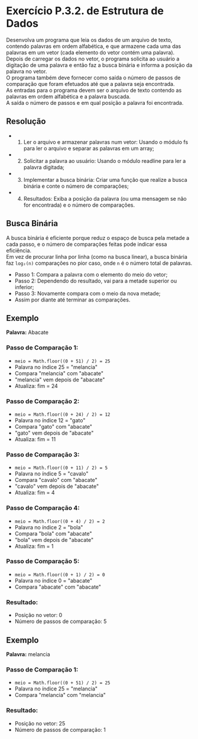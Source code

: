 # Exercício P.3.2. de Estrutura de Dados

Desenvolva um programa que leia os dados de um arquivo de texto, contendo palavras em ordem alfabética, e que armazene cada uma das palavras em um vetor (cada elemento do vetor contém uma palavra).   
Depois de carregar os dados no vetor, o programa solicita ao usuário a digitação de uma palavra e então faz a busca binária e informa a posição da palavra no vetor.  
O programa também deve fornecer como saída o número de passos de comparação que foram efetuados até que a palavra seja encontrada.  
As entradas para o programa devem ser o arquivo de texto contendo as palavras em ordem alfabética e a palavra buscada.  
A saída o número de passos e em qual posição a palavra foi encontrada.

## Resolução 
- 1. Ler o arquivo e armazenar palavras num vetor: Usando o módulo fs para ler o arquivo e separar as palavras em um array;
- 2. Solicitar a palavra ao usuário: Usando o módulo readline para ler a palavra digitada;
- 3. Implementar a busca binária: Criar uma função que realize a busca binária e conte o número de comparações;
- 4. Resultados: Exiba a posição da palavra (ou uma mensagem se não for encontrada) e o número de comparações.

## Busca Binária
A busca binária é eficiente porque reduz o espaço de busca pela metade a cada passo, e o número de comparações feitas pode indicar essa eficiência.  
Em vez de procurar linha por linha (como na busca linear), a busca binária faz `log₂(n)` comparações no pior caso, onde `n` é o número total de palavras.

- Passo 1: Compara a palavra com o elemento do meio do vetor;
- Passo 2: Dependendo do resultado, vai para a metade superior ou inferior;
- Passo 3: Novamente compara com o meio da nova metade;
- Assim por diante até terminar as comparações.

## Exemplo
**Palavra:** Abacate

### Passo de Comparação 1:
- `meio = Math.floor((0 + 51) / 2) = 25`
- Palavra no índice 25 = "melancia"
- Compara "melancia" com "abacate"
- "melancia" vem depois de "abacate"
- Atualiza: fim = 24

### Passo de Comparação 2:
- `meio = Math.floor((0 + 24) / 2) = 12`
- Palavra no índice 12 = "gato"
- Compara "gato" com "abacate"
- "gato" vem depois de "abacate"
- Atualiza: fim = 11

### Passo de Comparação 3:
- `meio = Math.floor((0 + 11) / 2) = 5`
- Palavra no índice 5 = "cavalo"
- Compara "cavalo" com "abacate"
- "cavalo" vem depois de "abacate"
- Atualiza: fim = 4

### Passo de Comparação 4:
- `meio = Math.floor((0 + 4) / 2) = 2`
- Palavra no índice 2 = "bola"
- Compara "bola" com "abacate"
- "bola" vem depois de "abacate"
- Atualiza: fim = 1

### Passo de Comparação 5:
- `meio = Math.floor((0 + 1) / 2) = 0`
- Palavra no índice 0 = "abacate"
- Compara "abacate" com "abacate"

### Resultado:
- Posição no vetor: 0
- Número de passos de comparação: 5

## Exemplo
**Palavra:** melancia

### Passo de Comparação 1:
- `meio = Math.floor((0 + 51) / 2) = 25`
- Palavra no índice 25 = "melancia"
- Compara "melancia" com "melancia"

### Resultado:
- Posição no vetor: 25
- Número de passos de comparação: 1
